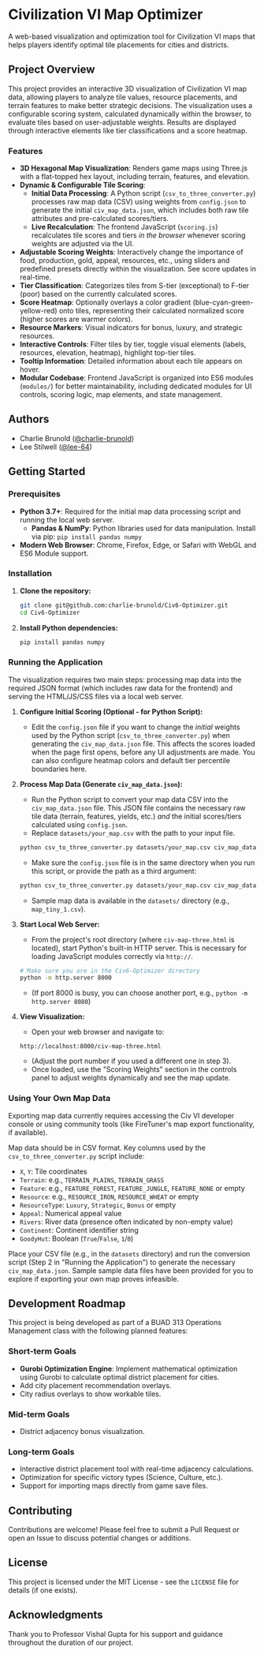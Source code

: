 # Civilization VI Map Optimizer

A web-based visualization and optimization tool for Civilization VI maps that helps players identify optimal tile placements for cities and districts.

## Project Overview

This project provides an interactive 3D visualization of Civilization VI map data, allowing players to analyze tile values, resource placements, and terrain features to make better strategic decisions. The visualization uses a configurable scoring system, calculated dynamically within the browser, to evaluate tiles based on user-adjustable weights. Results are displayed through interactive elements like tier classifications and a score heatmap.

### Features

- **3D Hexagonal Map Visualization**: Renders game maps using Three.js with a flat-topped hex layout, including terrain, features, and elevation.
- **Dynamic & Configurable Tile Scoring**:
    - **Initial Data Processing**: A Python script (`csv_to_three_converter.py`) processes raw map data (CSV) using weights from `config.json` to generate the initial `civ_map_data.json`, which includes both raw tile attributes and pre-calculated scores/tiers.
    - **Live Recalculation**: The frontend JavaScript (`scoring.js`) recalculates tile scores and tiers *in the browser* whenever scoring weights are adjusted via the UI.
- **Adjustable Scoring Weights**: Interactively change the importance of food, production, gold, appeal, resources, etc., using sliders and predefined presets directly within the visualization. See score updates in real-time.
- **Tier Classification**: Categorizes tiles from S-tier (exceptional) to F-tier (poor) based on the currently calculated scores.
- **Score Heatmap**: Optionally overlays a color gradient (blue-cyan-green-yellow-red) onto tiles, representing their calculated normalized score (higher scores are warmer colors).
- **Resource Markers**: Visual indicators for bonus, luxury, and strategic resources.
- **Interactive Controls**: Filter tiles by tier, toggle visual elements (labels, resources, elevation, heatmap), highlight top-tier tiles.
- **Tooltip Information**: Detailed information about each tile appears on hover.
- **Modular Codebase**: Frontend JavaScript is organized into ES6 modules (`modules/`) for better maintainability, including dedicated modules for UI controls, scoring logic, map elements, and state management.

## Authors
- Charlie Brunold ([@charlie-brunold](https://github.com/charlie-brunold))
- Lee Stilwell ([@lee-64](https://github.com/lee-64))

## Getting Started

### Prerequisites

- **Python 3.7+**: Required for the initial map data processing script and running the local web server.
    - **Pandas & NumPy**: Python libraries used for data manipulation. Install via pip: `pip install pandas numpy`
- **Modern Web Browser**: Chrome, Firefox, Edge, or Safari with WebGL and ES6 Module support.

### Installation

1.  **Clone the repository:**
    ```bash
    git clone git@github.com:charlie-brunold/Civ6-Optimizer.git
    cd Civ6-Optimizer
    ```
2.  **Install Python dependencies:**
    ```bash
    pip install pandas numpy
    ```

### Running the Application

The visualization requires two main steps: processing map data into the required JSON format (which includes raw data for the frontend) and serving the HTML/JS/CSS files via a local web server.

1.  **Configure Initial Scoring (Optional - for Python Script):**
    * Edit the `config.json` file if you want to change the *initial* weights used by the Python script (`csv_to_three_converter.py`) when generating the `civ_map_data.json` file. This affects the scores loaded when the page first opens, before any UI adjustments are made. You can also configure heatmap colors and default tier percentile boundaries here.

2.  **Process Map Data (Generate `civ_map_data.json`):**
    * Run the Python script to convert your map data CSV into the `civ_map_data.json` file. This JSON file contains the necessary raw tile data (terrain, features, yields, etc.) *and* the initial scores/tiers calculated using `config.json`.
    * Replace `datasets/your_map.csv` with the path to your input file.
    ```bash
    python csv_to_three_converter.py datasets/your_map.csv civ_map_data.json
    ```
    * Make sure the `config.json` file is in the same directory when you run this script, or provide the path as a third argument:
    ```bash
    python csv_to_three_converter.py datasets/your_map.csv civ_map_data.json path/to/your/config.json
    ```
    * Sample map data is available in the `datasets/` directory (e.g., `map_tiny_1.csv`).

3.  **Start Local Web Server:**
    * From the project's root directory (where `civ-map-three.html` is located), start Python's built-in HTTP server. This is necessary for loading JavaScript modules correctly via `http://`.
    ```bash
    # Make sure you are in the Civ6-Optimizer directory
    python -m http.server 8000
    ```
    * (If port 8000 is busy, you can choose another port, e.g., `python -m http.server 8080`)

4.  **View Visualization:**
    * Open your web browser and navigate to:
    ```
    http://localhost:8000/civ-map-three.html
    ```
    * (Adjust the port number if you used a different one in step 3).
    * Once loaded, use the "Scoring Weights" section in the controls panel to adjust weights dynamically and see the map update.

### Using Your Own Map Data

Exporting map data currently requires accessing the Civ VI developer console or using community tools (like FireTuner's map export functionality, if available).

Map data should be in CSV format. Key columns used by the `csv_to_three_converter.py` script include:
- `X`, `Y`: Tile coordinates
- `Terrain`: e.g., `TERRAIN_PLAINS`, `TERRAIN_GRASS`
- `Feature`: e.g., `FEATURE_FOREST`, `FEATURE_JUNGLE`, `FEATURE_NONE` or empty
- `Resource`: e.g., `RESOURCE_IRON`, `RESOURCE_WHEAT` or empty
- `ResourceType`: `Luxury`, `Strategic`, `Bonus` or empty
- `Appeal`: Numerical appeal value
- `Rivers`: River data (presence often indicated by non-empty value)
- `Continent`: Continent identifier string
- `GoodyHut`: Boolean (`True`/`False`, `1`/`0`)

Place your CSV file (e.g., in the `datasets` directory) and run the conversion script (Step 2 in "Running the Application") to generate the necessary `civ_map_data.json`. Sample sample data files have been provided for you to explore if exporting your own map proves infeasible.

## Development Roadmap

This project is being developed as part of a BUAD 313 Operations Management class with the following planned features:

### Short-term Goals
- **Gurobi Optimization Engine**: Implement mathematical optimization using Gurobi to calculate optimal district placement for cities.
- Add city placement recommendation overlays.
- City radius overlays to show workable tiles.

### Mid-term Goals
- District adjacency bonus visualization.

### Long-term Goals
- Interactive district placement tool with real-time adjacency calculations.
- Optimization for specific victory types (Science, Culture, etc.).
- Support for importing maps directly from game save files.

## Contributing

Contributions are welcome! Please feel free to submit a Pull Request or open an Issue to discuss potential changes or additions.

## License

This project is licensed under the MIT License - see the `LICENSE` file for details (if one exists).

## Acknowledgments

Thank you to Professor Vishal Gupta for his support and guidance throughout the duration of our project.
